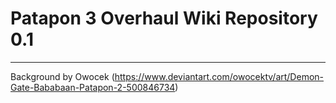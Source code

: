 # Patapon 3 Overhaul Wiki Repository 0.1
---
Background by Owocek (https://www.deviantart.com/owocektv/art/Demon-Gate-Bababaan-Patapon-2-500846734)